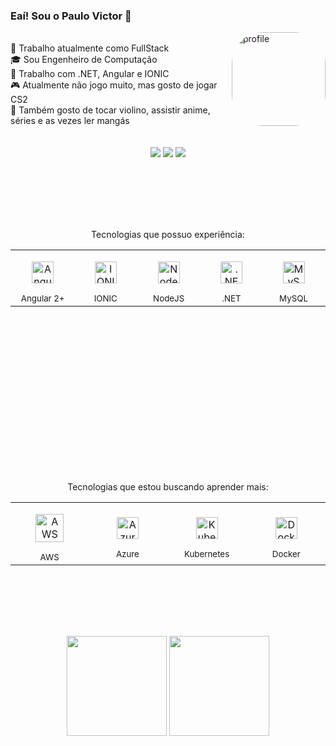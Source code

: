 ### Eaí! Sou o Paulo Victor 👋

<img align="right" alt="profile" height="150" style="border-radius:50px;"
    src="https://wallpapers.com/images/hd/luffy-3200-x-1800-picture-ao6tt30yuxjuvjlk.jpg">

<div style="display: inline_block;">

<br>
🔭 Trabalho atualmente como FullStack

<br>
🎓 Sou Engenheiro de Computação

<br>
🌱 Trabalho com .NET, Angular e IONIC

<br>
🎮 Atualmente não jogo muito, mas gosto de jogar CS2

<br>
🎨 Também gosto de tocar violino, assistir anime, séries e as vezes ler mangás

<br>
<br>
<br>
<div align="center">
    <a href="https://www.instagram.com/o.paulooo/" target="_blank"><img
            src="https://img.shields.io/badge/-Instagram-%23E4405F?style=for-the-badge&logo=instagram&logoColor=white"
            target="_blank"></a>
    <a href="https://www.twitch.tv/0pixter" target="_blank"><img
            src="https://img.shields.io/badge/Twitch-9146FF?style=for-the-badge&logo=twitch&logoColor=white"
            target="_blank"></a>
    <a href="https://www.linkedin.com/in/paulo-victor-cruz" target="_blank"><img
            src="https://img.shields.io/badge/-LinkedIn-%230077B5?style=for-the-badge&logo=linkedin&logoColor=white"
            target="_blank"></a>
</div>
<br>
<br>

##
<br>
<br>
<div style="display: inline_block; margin-bottom: 14em;" align="center">

<p>Tecnologias que possuo experiência:</p>
<div>
  <table>
    <tr style="width=100%">
      <td align="center" width="120px">
        <p>
            <img align="center" alt="Angular" height="35" width="auto" src="https://cdn.jsdelivr.net/gh/devicons/devicon/icons/angularjs/angularjs-original.svg">
        </p>
        <small>Angular 2+</small>
      </td>
      <td align="center" width="120px">
        <p>
            <img align="center" alt="IONIC" height="35" width="auto" src="https://cdn.jsdelivr.net/gh/devicons/devicon/icons/ionic/ionic-original.svg">
        </p>
        <small>IONIC</small>
      </td>
      <td align="center" width="120px">
        <p>
            <img align="center" alt="NodeJS" height="35" width="auto" src="https://cdn.jsdelivr.net/gh/devicons/devicon/icons/nodejs/nodejs-original.svg">
        </p>
        <small>NodeJS</small>
      </td>
      <td align="center" width="120px">
        <p>
            <img align="center" alt=".NET" height="35" width="auto" src="https://cdn.jsdelivr.net/gh/devicons/devicon/icons/dotnetcore/dotnetcore-original.svg">
        </p>
        <small>.NET</small>
      </td>
      <td align="center" width="120px">
        <p>
            <img align="center" alt="MySQL" height="35" width="auto" src="https://cdn.jsdelivr.net/gh/devicons/devicon/icons/mysql/mysql-original.svg">
        </p>
        <small>MySQL</small>
      </td>
    </tr>
  </table>
</div>
</div>


<br>
<br>
<div style="display: inline_block; margin-top: 50px;" align="center">

<p>Tecnologias que estou buscando aprender mais:</p>
  <table>
    <tr style="width=100%">
      <td align="center" width="120px">
      <p>
        <img align="center" alt="AWS" height="45" width="auto" src="https://cdn.jsdelivr.net/gh/devicons/devicon@latest/icons/amazonwebservices/amazonwebservices-plain-wordmark.svg" />
      </p>
      <small>AWS</small>
      </td> 
      <td align="center" width="120px">
      <p>
        <img align="center" alt="Azure" height="35" width="auto" src="https://cdn.jsdelivr.net/gh/devicons/devicon@latest/icons/azure/azure-original.svg" />
      </p>
      <small>Azure</small>
      </td>
      <td align="center" width="120px">
      <p>
        <img align="center" alt="Kubernetes" height="35" width="auto" src="https://cdn.jsdelivr.net/gh/devicons/devicon/icons/kubernetes/kubernetes-plain.svg" />
      </p>
      <small>Kubernetes</small>
      </td>
      <td align="center" width="120px">
        <p>
      <img align="center" alt="Docker" height="35" width="auto" src="https://cdn.jsdelivr.net/gh/devicons/devicon@latest/icons/docker/docker-plain.svg">
        </p>
        <small>Docker</small>
      </td>  
    </tr>
  </table>
</div>

<br>
<br>

##

<br>
<br>
<div align="center">
    <a href="https://github.com/opaulooo"> </a>
    <img height="160em" src="https://github-readme-stats-sigma-five.vercel.app/api?username=opaulooo&show_icons=true&theme=dracula&include_all_commits=true&count_private=true&show_icons=true" />
    <img height="160em" src="https://github-readme-stats-sigma-five.vercel.app/api/top-langs/?username=opaulooo&layout=compact&langs_count=16&theme=dracula" />
</div>
